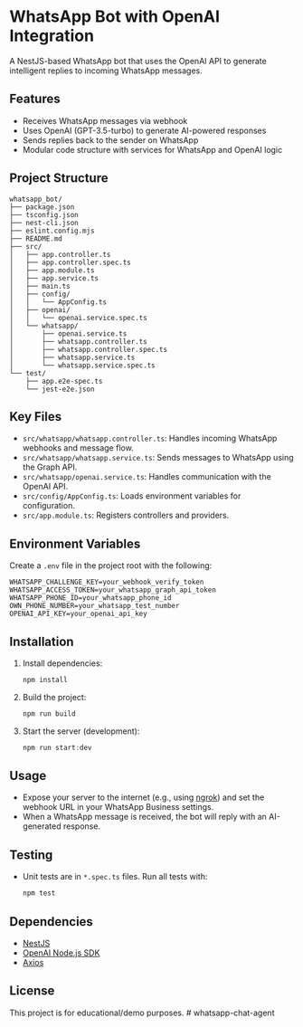 # WhatsApp Bot with OpenAI Integration

A NestJS-based WhatsApp bot that uses the OpenAI API to generate intelligent replies to incoming WhatsApp messages.

## Features
- Receives WhatsApp messages via webhook
- Uses OpenAI (GPT-3.5-turbo) to generate AI-powered responses
- Sends replies back to the sender on WhatsApp
- Modular code structure with services for WhatsApp and OpenAI logic

## Project Structure
```
whatsapp_bot/
├── package.json
├── tsconfig.json
├── nest-cli.json
├── eslint.config.mjs
├── README.md
├── src/
│   ├── app.controller.ts
│   ├── app.controller.spec.ts
│   ├── app.module.ts
│   ├── app.service.ts
│   ├── main.ts
│   ├── config/
│   │   └── AppConfig.ts
│   ├── openai/
│   │   └── openai.service.spec.ts
│   └── whatsapp/
│       ├── openai.service.ts
│       ├── whatsapp.controller.ts
│       ├── whatsapp.controller.spec.ts
│       ├── whatsapp.service.ts
│       └── whatsapp.service.spec.ts
└── test/
    ├── app.e2e-spec.ts
    └── jest-e2e.json
```

## Key Files
- `src/whatsapp/whatsapp.controller.ts`: Handles incoming WhatsApp webhooks and message flow.
- `src/whatsapp/whatsapp.service.ts`: Sends messages to WhatsApp using the Graph API.
- `src/whatsapp/openai.service.ts`: Handles communication with the OpenAI API.
- `src/config/AppConfig.ts`: Loads environment variables for configuration.
- `src/app.module.ts`: Registers controllers and providers.

## Environment Variables
Create a `.env` file in the project root with the following:
```
WHATSAPP_CHALLENGE_KEY=your_webhook_verify_token
WHATSAPP_ACCESS_TOKEN=your_whatsapp_graph_api_token
WHATSAPP_PHONE_ID=your_whatsapp_phone_id
OWN_PHONE_NUMBER=your_whatsapp_test_number
OPENAI_API_KEY=your_openai_api_key
```

## Installation
1. Install dependencies:
   ```powershell
   npm install
   ```
2. Build the project:
   ```powershell
   npm run build
   ```
3. Start the server (development):
   ```powershell
   npm run start:dev
   ```

## Usage
- Expose your server to the internet (e.g., using [ngrok](https://ngrok.com/)) and set the webhook URL in your WhatsApp Business settings.
- When a WhatsApp message is received, the bot will reply with an AI-generated response.

## Testing
- Unit tests are in `*.spec.ts` files. Run all tests with:
   ```powershell
   npm test
   ```

## Dependencies
- [NestJS](https://nestjs.com/)
- [OpenAI Node.js SDK](https://www.npmjs.com/package/openai)
- [Axios](https://www.npmjs.com/package/axios)

## License
This project is for educational/demo purposes.
#   w h a t s a p p - c h a t - a g e n t  
 